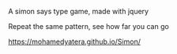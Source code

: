 A simon says type game, made with jquery

Repeat the same pattern, see how far you can go

https://mohamedyatera.github.io/Simon/
